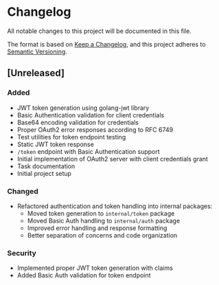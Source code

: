 # Changelog

All notable changes to this project will be documented in this file.

The format is based on [Keep a Changelog](https://keepachangelog.com/en/1.0.0/),
and this project adheres to [Semantic Versioning](https://semver.org/spec/v2.0.0.html).

## [Unreleased]

### Added
- JWT token generation using golang-jwt library
- Basic Authentication validation for client credentials
- Base64 encoding validation for credentials
- Proper OAuth2 error responses according to RFC 6749
- Test utilities for token endpoint testing
- Static JWT token response
- `/token` endpoint with Basic Authentication support
- Initial implementation of OAuth2 server with client credentials grant
- Task documentation
- Initial project setup

### Changed
- Refactored authentication and token handling into internal packages:
  - Moved token generation to `internal/token` package
  - Moved Basic Auth handling to `internal/auth` package
  - Improved error handling and response formatting
  - Better separation of concerns and code organization

### Security
- Implemented proper JWT token generation with claims
- Added Basic Auth validation for token endpoint
